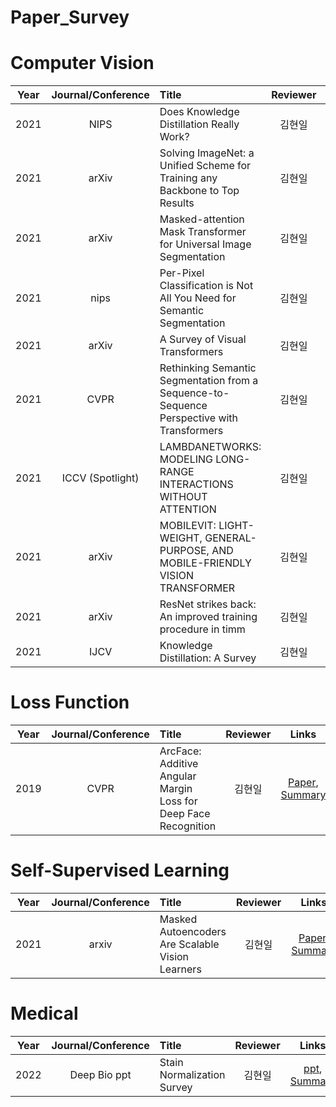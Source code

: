 # Paper_Survey

# Computer Vision
|Year|Journal/Conference|Title|Reviewer|Links|
|:-:|:-:|:-|:-:|:-:|
2021|NIPS|Does Knowledge Distillation Really Work? |김현일|[Paper](https://papers.nips.cc/paper/2021/file/376c6b9ff3bedbbea56751a84fffc10c-Paper.pdf), [Summary](https://github.com/gusdlf93/Paper_Survey/issues/14)|
|2021|arXiv|Solving ImageNet: a Unified Scheme for Training any Backbone to Top Results |김현일|[Paper](https://arxiv.org/pdf/2204.03475.pdf), [Summary](https://github.com/gusdlf93/Paper_Survey/issues/15)|
|2021|arXiv|Masked-attention Mask Transformer for Universal Image Segmentation |김현일|[Paper](https://arxiv.org/pdf/2112.01527.pdf), [Summary](https://github.com/gusdlf93/Paper_Survey/issues/10)|
|2021|nips|Per-Pixel Classification is Not All You Need for Semantic Segmentation |김현일|[Paper](https://arxiv.org/pdf/2107.06278.pdf), [Summary](https://github.com/gusdlf93/Paper_Survey/issues/9)|
|2021|arXiv|A Survey of Visual Transformers |김현일|[Paper](https://arxiv.org/pdf/2111.06091.pdf), [Summary](https://github.com/gusdlf93/Paper_Survey/issues/8)|
|2021|CVPR|Rethinking Semantic Segmentation from a Sequence-to-Sequence Perspective with Transformers |김현일|[Paper](https://arxiv.org/abs/2012.15840), [Summary](https://github.com/gusdlf93/Paper_Survey/issues/5)|
|2021|ICCV (Spotlight)|LAMBDANETWORKS: MODELING LONG-RANGE INTERACTIONS WITHOUT ATTENTION|김현일|[Paper](https://openreview.net/pdf?id=xTJEN-ggl1b), [Summary](https://github.com/gusdlf93/Paper_Survey/issues/3)|
|2021|arXiv|MOBILEVIT: LIGHT-WEIGHT, GENERAL-PURPOSE, AND MOBILE-FRIENDLY VISION TRANSFORMER|김현일|[Paper](https://arxiv.org/abs/2110.02178), [Summary](https://github.com/gusdlf93/Paper_Survey/issues/2)|
|2021|arXiv|ResNet strikes back: An improved training procedure in timm|김현일|[Paper](https://arxiv.org/abs/2110.00476), [Summary](https://github.com/gusdlf93/Paper_Survey/issues/1)|
|2021|IJCV| Knowledge Distillation: A Survey |김현일|[Paper](https://arxiv.org/pdf/2006.05525.pdf), [Summary](https://github.com/gusdlf93/Paper_Survey/issues/13)|

# Loss Function
|Year|Journal/Conference|Title|Reviewer|Links|
|:-:|:-:|:-|:-:|:-:|
|2019|CVPR|ArcFace: Additive Angular Margin Loss for Deep Face Recognition |김현일|[Paper](https://arxiv.org/pdf/1801.07698.pdf), [Summary](https://github.com/gusdlf93/Paper_Survey/issues/7)|

# Self-Supervised Learning
|Year|Journal/Conference|Title|Reviewer|Links|
|:-:|:-:|:-|:-:|:-:|
|2021|arxiv|Masked Autoencoders Are Scalable Vision Learners|김현일|[Paper](https://arxiv.org/pdf/2111.06377.pdf), [Summary](https://github.com/gusdlf93/Paper_Survey/issues/6)|

# Medical
|Year|Journal/Conference|Title|Reviewer|Links|
|:-:|:-:|:-|:-:|:-:|
|2022|Deep Bio ppt| Stain Normalization Survey |김현일|[ppt](https://docs.google.com/presentation/d/1SR5xTKa0x5CpZckJayaA_BmRpTAqdvp6svjj7_zsQFc/edit?usp=sharing), [Summary](https://github.com/gusdlf93/Paper_Survey/issues/12)|
